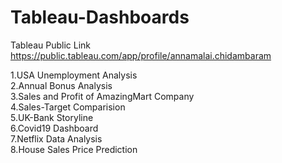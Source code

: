 # Tableau-Dashboards
Tableau Public Link
https://public.tableau.com/app/profile/annamalai.chidambaram

1.USA Unemployment Analysis                                                                                                                                               
2.Annual Bonus Analysis                                                                                                                                                   
3.Sales and Profit of AmazingMart Company                                                                                                                                 
4.Sales-Target Comparision                                                                                                                                               
5.UK-Bank Storyline                                                                                                                                                       
6.Covid19 Dashboard                                                                                                                                                       
7.Netflix Data Analysis                                                                                                                                                   
8.House Sales Price Prediction
